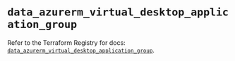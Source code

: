 # `data_azurerm_virtual_desktop_application_group`

Refer to the Terraform Registry for docs: [`data_azurerm_virtual_desktop_application_group`](https://registry.terraform.io/providers/hashicorp/azurerm/3.116.0/docs/data-sources/virtual_desktop_application_group).
